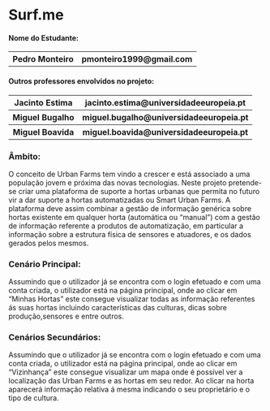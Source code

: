 # Surf.me
<h4>Nome do Estudante:</h4>
<table>
  <tr>
    <th>Pedro Monteiro</th>
    <th>pmonteiro1999@gmail.com</th>
  </tr>
  </table>
  
  
<h4>Outros professores envolvidos no projeto:</h4>
<table>
  <tr>
    <th>Jacinto Estima</th>
    <th>jacinto.estima@universidadeeuropeia.pt</th>
  </tr>
    <tr>
    <th>Miguel Bugalho</th>
    <th>miguel.bugalho@universidadeeuropeia.pt</th>
  </tr>
    <tr>
    <th>Miguel Boavida</th>
    <th>miguel.boavida@universidadeeuropeia.pt</th>
  </tr>
   </table>

<h3>Âmbito:</h3>
O conceito de Urban Farms tem vindo a crescer e está associado a uma população jovem e próxima das novas tecnologias. 
Neste projeto pretende-se criar uma plataforma de suporte a hortas urbanas que permita no futuro vir a dar suporte a hortas automatizadas ou Smart Urban Farms. 
A plataforma deve assim combinar a gestão de informação genérica sobre hortas existente em qualquer horta (automática ou “manual”) com a gestão de informação referente a produtos de automatização, em particular a informação sobre a estrutura física de sensores e atuadores, e os dados gerados pelos mesmos.

<h3>Cenário Principal:</h3>

Assumindo que o utilizador já se encontra com o login efetuado e com uma conta criada, o utilizador está na página principal, onde ao clicar em “Minhas Hortas” este consegue visualizar todas as informação referentes ás suas hortas incluindo características das culturas, dicas sobre produção,sensores e entre outros.

<h3>Cenários Secundários:</h3>

Assumindo que o utilizador já se encontra com o login efetuado e com uma conta criada, o utilizador está na página principal, onde ao clicar em “Vizinhança” este consegue visualizar um mapa onde é possível ver a localização das Urban Farms e as hortas em seu redor. Ao clicar na horta aparecerá informação relativa á mesma indicando o seu proprietário e o tipo de cultura.
</body>
</html>
